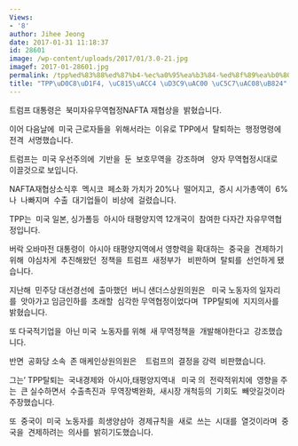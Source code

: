 ```yaml
---
Views:
- '8'
author: Jihee Jeong
date: 2017-01-31 11:18:37
id: 28601
image: /wp-content/uploads/2017/01/3.0-21.jpg
imagef: 2017-01-28601.jpg
permalink: /tpp%ed%83%88%ed%87%b4-%ec%a0%95%ea%b3%84-%ed%8f%89%ea%b0%80-%ec%97%87%ea%b0%88%eb%a0%a4/
title: "TPP\uD0C8\uD1F4, \uC815\uACC4 \uD3C9\uAC00 \uC5C7\uAC08\uB824"
---
```


트럼프 대통령은  북미자유무역협정NAFTA 재협상을  밝혔습니다.

이어 다음날에  미국 근로자들을  위해서라는  이유로 TPP에서  탈퇴하는  행정명령에  전격  서명했습니다.

트럼프는  미국 우선주의에  기반을  둔  보호무역을  강조하며   양자 무역협정시대로  이끌것으로 보입니다.

NAFTA재협상소식후  멕시코  페소화 가치가 20%나  떨어지고,  증시 시가총액이  6%나  나빠지며  수출  대기업들이  비상에  걸렸습니다.

TPP는  미국 일본, 싱가폴등  아시아 태평양지역 12개국이  참여한 다자간 자유무역협정입니다.

버락 오바마전 대통령이  아시아 태평양지역에서 영향력을 확대하는  중국을  견제하기 위해  야심차게  추진해왔던  정책을  트럼프  새정부가   비판하며  탈퇴를  선언하게 됐습니다.

지난해  민주당 대선경선에  출마했던  버니 샌더스상원의원은   미국 노동자의 일자리를  앗아가고 임금인하를  초래할  심각한 무역협정이었다며  TPP탈퇴에  지지의사를  밝혔습니다.

또 다국적기업을  아닌 미국  노동자를 위해  새 무역정책을  개발해야한다고  강조했습니다.

반면  공화당 소속  존 매케인상원의원은    트럼프의  결정을 강력  비판했습니다.

그는’ TPP탈퇴는  국내경제와  아시아,태평양지역내   미국 의  전략적위치에  영향을 주는  큰 실수하면서  수출촉진과  무역장벽완화,  새시장 개척등의  기회도  빼앗길것이라 주장했습니다.

또  중국이  미국  노동자를  희생양삼아  경제규칙을  새로  쓰는  시대를  열것이라며  중국을  견제하려는  의사를  밝히기도했습니다.

&nbsp;

&nbsp;